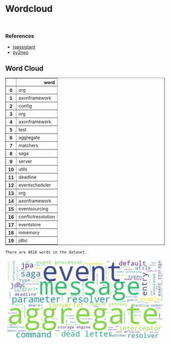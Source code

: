 # Wordcloud
<br>  

### References
- [jqassistant](https://jqassistant.org)
- [py2neo](https://py2neo.org/2021.1/)





## Word Cloud




<div>
<table border="1" class="dataframe">
  <thead>
    <tr style="text-align: right;">
      <th></th>
      <th>word</th>
    </tr>
  </thead>
  <tbody>
    <tr>
      <th>0</th>
      <td>org</td>
    </tr>
    <tr>
      <th>1</th>
      <td>axonframework</td>
    </tr>
    <tr>
      <th>2</th>
      <td>config</td>
    </tr>
    <tr>
      <th>3</th>
      <td>org</td>
    </tr>
    <tr>
      <th>4</th>
      <td>axonframework</td>
    </tr>
    <tr>
      <th>5</th>
      <td>test</td>
    </tr>
    <tr>
      <th>6</th>
      <td>aggregate</td>
    </tr>
    <tr>
      <th>7</th>
      <td>matchers</td>
    </tr>
    <tr>
      <th>8</th>
      <td>saga</td>
    </tr>
    <tr>
      <th>9</th>
      <td>server</td>
    </tr>
    <tr>
      <th>10</th>
      <td>utils</td>
    </tr>
    <tr>
      <th>11</th>
      <td>deadline</td>
    </tr>
    <tr>
      <th>12</th>
      <td>eventscheduler</td>
    </tr>
    <tr>
      <th>13</th>
      <td>org</td>
    </tr>
    <tr>
      <th>14</th>
      <td>axonframework</td>
    </tr>
    <tr>
      <th>15</th>
      <td>eventsourcing</td>
    </tr>
    <tr>
      <th>16</th>
      <td>conflictresolution</td>
    </tr>
    <tr>
      <th>17</th>
      <td>eventstore</td>
    </tr>
    <tr>
      <th>18</th>
      <td>inmemory</td>
    </tr>
    <tr>
      <th>19</th>
      <td>jdbc</td>
    </tr>
  </tbody>
</table>
</div>



    There are 4618 words in the dataset.



    
![png](Wordcloud_files/Wordcloud_10_1.png)
    

